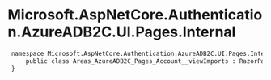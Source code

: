 # Microsoft.AspNetCore.Authentication.AzureADB2C.UI.Pages.Internal

``` diff
 namespace Microsoft.AspNetCore.Authentication.AzureADB2C.UI.Pages.Internal {
     public class Areas_AzureADB2C_Pages_Account__viewImports : RazorPage<object>
 }
```


